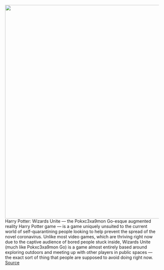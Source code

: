 <img src='https://cdn.vox-cdn.com/thumbor/gz-AkER9QVOveLbfANMxa0fBWlY=/0x0:1024x512/1200x800/filters:focal(431x175:593x337)/cdn.vox-cdn.com/uploads/chorus_image/image/66679374/knightbus.0.png' width='700px' /><br/>
Harry Potter: Wizards Unite — the Pokxc3xa9mon Go-esque augmented reality Harry Potter game — is a game uniquely unsuited to the current world of self-quarantining people looking to help prevent the spread of the novel coronavirus. Unlike most video games, which are thriving right now due to the captive audience of bored people stuck inside, Wizards Unite (much like Pokxc3xa9mon Go) is a game almost entirely based around exploring outdoors and meeting up with other players in public spaces — the exact sort of thing that people are supposed to avoid doing right now.
<a href='https://www.theverge.com/2020/4/20/21228335/harry-potter-wizards-unite-knight-bus-fortresses-ar-update'> Source <a/>